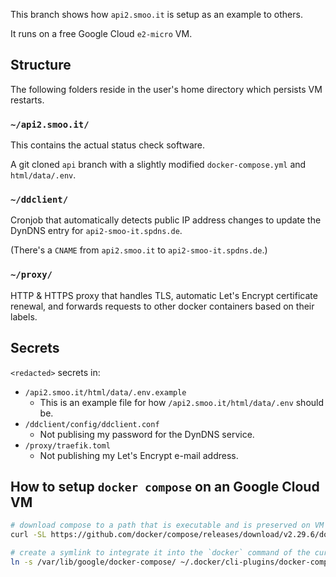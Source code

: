 This branch shows how `api2.smoo.it` is setup as an example to others.

It runs on a free Google Cloud `e2-micro` VM.

## Structure

The following folders reside in the user's home directory which persists VM restarts.

### `~/api2.smoo.it/`

This contains the actual status check software.

A git cloned `api` branch with a slightly modified `docker-compose.yml` and `html/data/.env`.

### `~/ddclient/`

Cronjob that automatically detects public IP address changes to update the DynDNS entry for `api2-smoo-it.spdns.de`.

(There's a `CNAME` from `api2.smoo.it` to `api2-smoo-it.spdns.de`.)

### `~/proxy/`

HTTP & HTTPS proxy that handles TLS, automatic Let's Encrypt certificate renewal, and forwards requests to other docker containers based on their labels.

## Secrets

`<redacted>` secrets in:
- `/api2.smoo.it/html/data/.env.example`
  - This is an example file for how `/api2.smoo.it/html/data/.env` should be.
- `/ddclient/config/ddclient.conf`
  - Not publising my password for the DynDNS service.
- `/proxy/traefik.toml`
  - Not publishing my Let's Encrypt e-mail address.

## How to setup `docker compose` on an Google Cloud VM

```sh
# download compose to a path that is executable and is preserved on VM restarts
curl -SL https://github.com/docker/compose/releases/download/v2.29.6/docker-compose-linux-x86_64 -o /var/lib/google/docker-compose

# create a symlink to integrate it into the `docker` command of the current user
ln -s /var/lib/google/docker-compose/ ~/.docker/cli-plugins/docker-compose
```
